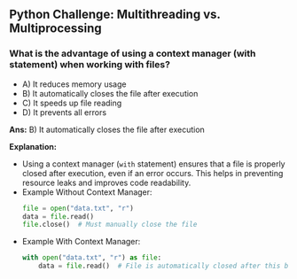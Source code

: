 ## Python Challenge: Multithreading vs. Multiprocessing

### What is the advantage of using a context manager (with statement) when working with files?

- A) It reduces memory usage
- B) It automatically closes the file after execution
- C) It speeds up file reading
- D) It prevents all errors

**Ans:** B) It automatically closes the file after execution


**Explanation:**
- Using a context manager (`with` statement) ensures that a file is properly closed after execution, even if an error occurs. This helps in preventing resource leaks and improves code readability.
-  Example Without Context Manager:
    ```python
    file = open("data.txt", "r")
    data = file.read()
    file.close()  # Must manually close the file
    ```
- Example With Context Manager:
    ```python
    with open("data.txt", "r") as file:
        data = file.read()  # File is automatically closed after this block
    ```